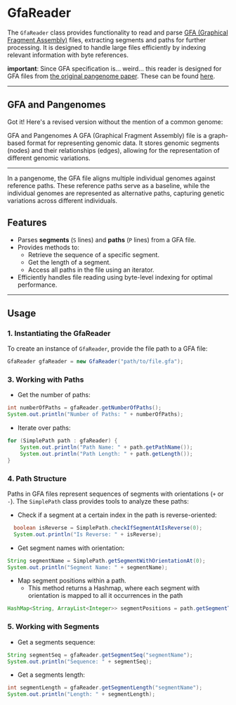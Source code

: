 # GfaReader

The `GfaReader` class provides functionality to read and parse [GFA (Graphical Fragment Assembly)](https://github.com/GFA-spec/GFA-spec) files, extracting segments and paths for further processing. It is designed to handle large files efficiently by indexing relevant information with byte references.

**important**: Since GFA specification is... weird... this reader is designed for GFA files from [the original pangenome paper](https://www.nature.com/articles/s41586-023-05896-x#Abs1).
These can be found [here](https://s3-us-west-2.amazonaws.com/human-pangenomics/index.html?prefix=pangenomes/freeze/freeze1/pggb/chroms/).

---
## GFA and Pangenomes

Got it! Here's a revised version without the mention of a common genome:

GFA and Pangenomes
A GFA (Graphical Fragment Assembly) file is a graph-based format for representing genomic data. It stores genomic segments (nodes) and their relationships (edges), allowing for the representation of different genomic variations.

---

In a pangenome, the GFA file aligns multiple individual genomes against reference paths. These reference paths serve as a baseline, while the individual genomes are represented as alternative paths, capturing genetic variations across different individuals.
## Features

- Parses **segments** (`S` lines) and **paths** (`P` lines) from a GFA file.
- Provides methods to:
    - Retrieve the sequence of a specific segment.
    - Get the length of a segment.
    - Access all paths in the file using an iterator.
- Efficiently handles file reading using byte-level indexing for optimal performance.

---

## Usage

### 1. **Instantiating the GfaReader**

To create an instance of `GfaReader`, provide the file path to a GFA file:

```java
GfaReader gfaReader = new GfaReader("path/to/file.gfa");
```
### 3. **Working with Paths**

- Get the number of paths:
```java
int numberOfPaths = gfaReader.getNumberOfPaths();
System.out.println("Number of Paths: " + numberOfPaths);
```
- Iterate over paths:
```java
for (SimplePath path : gfaReader) {
    System.out.println("Path Name: " + path.getPathName());
    System.out.println("Path Length: " + path.getLength());
}
```
### 4. **Path Structure**
Paths in GFA files represent sequences of segments with orientations (```+``` or ```-```). 
The ```SimplePath``` class provides tools to analyze these paths:

- Check if a segment at a certain index in the path is reverse-oriented:
```java
  boolean isReverse = SimplePath.checkIfSegmentAtIsReverse(0);
  System.out.println("Is Reverse: " + isReverse);
```

- Get segment names with orientation:

```java
String segmentName = SimplePath.getSegmentWithOrientationAt(0);
System.out.println("Segment Name: " + segmentName);
```
- Map segment positions within a path. 
  - This method returns a Hashmap, where each segment with orientation is mapped to all it occurrences in the path 
```java
HashMap<String, ArrayList<Integer>> segmentPositions = path.getSegmentToPositions();
```

### 5. **Working with Segments**

- Get a segments sequence:
```java
String segmentSeq = gfaReader.getSegmentSeq("segmentName");
System.out.println("Sequence: " + segmentSeq);
```
- Get a segments length:

```java
int segmentLength = gfaReader.getSegmentLength("segmentName");
System.out.println("Length: " + segmentLength);

```